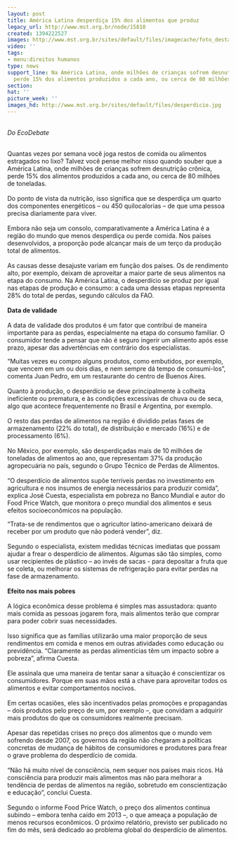 ```yaml
---
layout: post
title: América Latina desperdiça 15% dos alimentos que produz
legacy_url: http://www.mst.org.br/node/15810
created: 1394222527
images: http://www.mst.org.br/sites/default/files/imagecache/foto_destaque/desperdicio.jpg
video: ''
tags:
- menu:direitos humanos
type: news
support_line: Na América Latina, onde milhões de crianças sofrem desnutrição crônica,  se
  perde 15% dos alimentos produzidos a cada ano, ou cerca de 80 milhões de  toneladas.
section: 
hat: ''
picture_week: ''
images_hd: http://www.mst.org.br/sites/default/files/desperdicio.jpg
---
```

<p><br><em>Do EcoDebate</em></p><p><br>Quantas vezes por semana você joga restos de comida ou alimentos estragados no lixo? Talvez você pense melhor nisso quando souber que a América Latina, onde milhões de crianças sofrem desnutrição crônica, perde 15% dos alimentos produzidos a cada ano, ou cerca de 80 milhões de toneladas.<br><br>Do ponto de vista da nutrição, isso significa que se desperdiça um quarto dos componentes energéticos – ou 450 quilocalorias – de que uma pessoa precisa diariamente para viver.<br><br>Embora não seja um consolo, comparativamente a América Latina é a região do mundo que menos desperdiça ou perde comida. Nos países desenvolvidos, a proporção pode alcançar mais de um terço da produção total de alimentos.<br><br>As causas desse desajuste variam em função dos países. Os de rendimento alto, por exemplo, deixam de aproveitar a maior parte de seus alimentos na etapa do consumo. Na América Latina, o desperdício se produz por igual nas etapas de produção e consumo: a cada uma dessas etapas representa 28% do total de perdas, segundo cálculos da FAO.<br><br><strong>Data de validade</strong><br><br>A data de validade dos produtos é um fator que contribui de maneira importante para as perdas, especialmente na etapa do consumo familiar. O consumidor tende a pensar que não é seguro ingerir um alimento após esse prazo, apesar das advertências em contrário dos especialistas.</p><p>“Muitas vezes eu compro alguns produtos, como embutidos, por exemplo, que vencem em um ou dois dias, e nem sempre dá tempo de consumi-los”, comenta Juan Pedro, em um restaurante do centro de Buenos Aires.<br><br>Quanto à produção, o desperdício se deve principalmente à colheita ineficiente ou prematura, e às condições excessivas de chuva ou de seca, algo que acontece frequentemente no Brasil e Argentina, por exemplo.<br><br>O resto das perdas de alimentos na região é dividido pelas fases de armazenamento (22% do total), de distribuição e mercado (16%) e de processamento (6%).<br><br>No México, por exemplo, são desperdiçadas mais de 10 milhões de toneladas de alimentos ao ano, que representam 37% da produção agropecuária no país, segundo o Grupo Técnico de Perdas de Alimentos.<br><br>“O desperdício de alimentos supõe terríveis perdas no investimento em agricultura e nos insumos de energia necessários para produzir comida”, explica José Cuesta, especialista em pobreza no Banco Mundial e autor do Food Price Watch, que monitora o preço mundial dos alimentos e seus efeitos socioeconômicos na população.</p><p>“Trata-se de rendimentos que o agricultor latino-americano deixará de receber por um produto que não poderá vender”, diz.<br><br>Segundo o especialista, existem medidas técnicas imediatas que possam ajudar a frear o desperdício de alimentos. Algumas são tão simples, como usar recipientes de plástico – ao invés de sacas - para depositar a fruta que se coleta, ou melhorar os sistemas de refrigeração para evitar perdas na fase de armazenamento.<br><br><strong>Efeito nos mais pobres</strong><br><br>A lógica econômica desse problema é simples mas assustadora: quanto mais comida as pessoas jogarem fora, mais alimentos terão que comprar para poder cobrir suas necessidades.<br><br>Isso significa que as famílias utilizarão uma maior proporção de seus rendimentos em comida e menos em outras atividades como educação ou previdência. “Claramente as perdas alimentícias têm um impacto sobre a pobreza”, afirma Cuesta.<br><br>Ele assinala que uma maneira de tentar sanar a situação é conscientizar os consumidores. Porque em suas mãos está a chave para aproveitar todos os alimentos e evitar comportamentos nocivos.<br><br>Em certas ocasiões, eles são incentivados pelas promoções e propagandas – dois produtos pelo preço de um, por exemplo –, que convidam a adquirir mais produtos do que os consumidores realmente precisam.<br><br>Apesar das repetidas crises no preço dos alimentos que o mundo vem sofrendo desde 2007, os governos da região não chegaram a políticas concretas de mudança de hábitos de consumidores e produtores para frear o grave problema do desperdício de comida.<br><br>“Não há muito nível de consciência, nem sequer nos países mais ricos. Há consciência para produzir mais alimentos mas não para melhorar a tendência de perdas de alimentos na região, sobretudo em conscientização e educação”, conclui Cuesta.<br><br>Segundo o informe Food Price Watch, o preço dos alimentos continua subindo – embora tenha caído em 2013 –, o que ameaça a população de menos recursos econômicos. O próximo relatório, previsto ser publicado no fim do mês, será dedicado ao problema global do desperdício de alimentos.</p>
